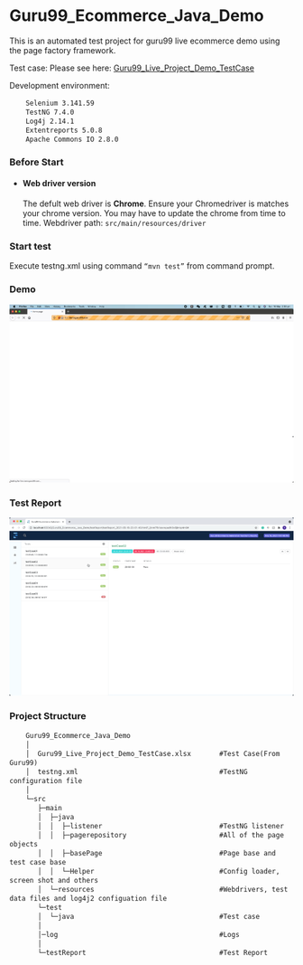 # Guru99_Ecommerce_Java_Demo
This is an automated test project for guru99 live ecommerce demo using the page factory framework.

Test case:
Please see here: [Guru99_Live_Project_Demo_TestCase](https://github.com/guorui9016/Guru99_Ecommerce_Java_Demo/blob/main/Guru99_Live_Project_Demo_TestCase.xlsx)

Development environment:
```
    Selenium 3.141.59
    TestNG 7.4.0
    Log4j 2.14.1
    Extentreports 5.0.8
    Apache Commons IO 2.8.0  
```

### Before Start

- #### Web driver version
    The defult web driver is **Chrome**. Ensure your Chromedriver is matches your chrome version. You may have to update the chrome from time to time.
    Webdriver path:
    ` src/main/resources/driver `
    
### Start test
   Execute testng.xml using command `“mvn test”` from command prompt.

### Demo
    
![](https://github.com/guorui9016/Guru99_Ecommerce_Java_Demo/blob/main/demo/Testcase5%20demo.gif)

### Test Report

![](https://github.com/guorui9016/Guru99_Ecommerce_Java_Demo/blob/main/demo/test_report_demo.gif)

### Project Structure
```
    Guru99_Ecommerce_Java_Demo
    │                    
    │  Guru99_Live_Project_Demo_TestCase.xlsx       #Test Case(From Guru99)
    │  testng.xml                                   #TestNG configuration file 
    │
    └─src
       ├─main
       │  ├─java
       │  │  ├─listener                             #TestNG listener
       │  │  ├─pagerepository                       #All of the page objects
       │  │  ├─basePage                             #Page base and test case base
       │  │  └─Helper                               #Config loader, screen shot and others
       │  └─resources                               #Webdrivers, test data files and log4j2 configuation file
       └─test
       │  └─java                                    #Test case 
       │
       │─log                                        #Logs
       │
       └─testReport                                 #Test Report
``` 

